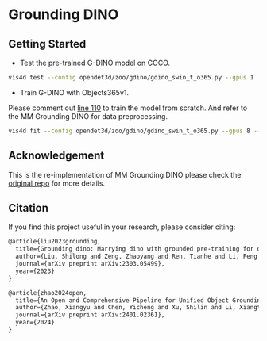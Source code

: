 # Grounding DINO

## Getting Started

- Test the pre-trained G-DINO model on COCO.
```bash
vis4d test --config opendet3d/zoo/gdino/gdino_swin_t_o365.py --gpus 1
```

- Train G-DINO with Objects365v1.

Please comment out [line 110](./gdino_swin_t_o365.py#L110) to train the model from scratch.
And refer to the MM Grounding DINO for data preprocessing.

```bash
vis4d fit --config opendet3d/zoo/gdino/gdino_swin_t_o365.py --gpus 8 --nodes 4 # batch size = 128
```

## Acknowledgement

This is the re-implementation of MM Grounding DINO please check the [original repo](https://github.com/open-mmlab/mmdetection/blob/main/configs/mm_grounding_dino) for more details.

## Citation

If you find this project useful in your research, please consider citing:

```latex
@article{liu2023grounding,
  title={Grounding dino: Marrying dino with grounded pre-training for open-set object detection},
  author={Liu, Shilong and Zeng, Zhaoyang and Ren, Tianhe and Li, Feng and Zhang, Hao and Yang, Jie and Li, Chunyuan and Yang, Jianwei and Su, Hang and Zhu, Jun and others},
  journal={arXiv preprint arXiv:2303.05499},
  year={2023}
}

@article{zhao2024open,
  title={An Open and Comprehensive Pipeline for Unified Object Grounding and Detection},
  author={Zhao, Xiangyu and Chen, Yicheng and Xu, Shilin and Li, Xiangtai and Wang, Xinjiang and Li, Yining and Huang, Haian},
  journal={arXiv preprint arXiv:2401.02361},
  year={2024}
}